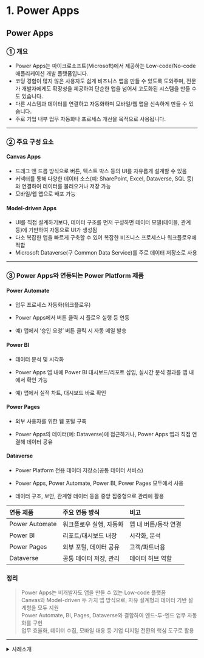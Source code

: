 # 1. Power Apps

## Power Apps

### ① 개요
- Power Apps는 마이크로소프트(Microsoft)에서 제공하는 Low-code/No-code 애플리케이션 개발 플랫폼입니다.
- 코딩 경험이 많지 않은 사용자도 쉽게 비즈니스 앱을 만들 수 있도록 도와주며, 전문가 개발자에게도 확장성을 제공하여 단순한 앱을 넘어서 고도화된 시스템을 만들 수도 있습니다.
- 다른 시스템과 데이터를 연결하고 자동화하며 모바일/웹 앱을 신속하게 만들 수 있습니다.
- 주로 기업 내부 업무 자동화나 프로세스 개선을 목적으로 사용됩니다.
---
### ② 주요 구성 요소
#### Canvas Apps
- 드래그 앤 드롭 방식으로 버튼, 텍스트 박스 등의 UI를 자유롭게 설계할 수 있음
- 커넥터를 통해 다양한 데이터 소스(예: SharePoint, Excel, Dataverse, SQL 등)와 연결하여 데이터를 불러오거나 저장 가능
- 모바일/웹 앱으로 배포 가능

#### Model-driven Apps
- UI를 직접 설계하기보다, 데이터 구조를 먼저 구성하면 데이터 모델(테이블, 관계 등)에 기반하여 자동으로 UI가 생성됨
- 다소 복잡한 앱을 빠르게 구축할 수 있어 복잡한 비즈니스 프로세스나 워크플로우에 적합
- Microsoft Dataverse(구 Common Data Service)를 주로 데이터 저장소로 사용
---
### ③ Power Apps와 연동되는 Power Platform 제품
#### Power Automate

- 업무 프로세스 자동화(워크플로우)

- Power Apps에서 버튼 클릭 시 플로우 실행 등 연동

- 예) 앱에서 ‘승인 요청’ 버튼 클릭 시 자동 메일 발송

#### Power BI

- 데이터 분석 및 시각화

- Power Apps 앱 내에 Power BI 대시보드/리포트 삽입, 실시간 분석 결과를 앱 내에서 확인 가능

- 예) 앱에서 실적 차트, 대시보드 바로 확인

#### Power Pages

- 외부 사용자를 위한 웹 포털 구축

- Power Apps의 데이터(예: Dataverse)에 접근하거나, Power Apps 앱과 직접 연결해 데이터 공유

#### Dataverse

- Power Platform 전용 데이터 저장소(공통 데이터 서비스)

- Power Apps, Power Automate, Power BI, Power Pages 모두에서 사용

- 데이터 구조, 보안, 관계형 데이터 등을 중앙 집중형으로 관리에 활용

| 연동 제품          | 주요 연동 방식      | 비고           |
| :------------- | :------------ | :----------- |
| Power Automate | 워크플로우 실행, 자동화 | 앱 내 버튼/동작 연결 |
| Power BI       | 리포트/대시보드 내장   | 시각화, 분석      |
| Power Pages    | 외부 포털, 데이터 공유 | 고객/파트너용      |
| Dataverse      | 공통 데이터 저장, 관리 | 데이터 허브 역할    |


### 정리
>Power Apps는 비개발자도 앱을 만들 수 있는 Low-code 플랫폼  
>Canvas와 Model-driven 두 가지 앱 방식으로, 자유 설계형과 데이터 기반 설계형을 모두 지원  
>Power Automate, BI, Pages, Dataverse와 결합하여 엔드-투-엔드 업무 자동화를 구현  
>업무 효율화, 데이터 수집, 모바일 대응 등 기업 디지털 전환의 핵심 도구로 활용  


---

<details>
<summary>사례소개</summary>

## 1) 사내 연차관리 앱

<img width="600" src="https://github.com/user-attachments/assets/5bc2c43c-2f45-4a62-9cbd-5b2b9390c3b6" />


## 2) 입고관리 시스탬

<img width="800" src="https://github.com/user-attachments/assets/089fd6cc-2786-41f5-9602-ecf08ed29d3f" />


## 3) 호텔예약시스템 자동화

<img width="800" src="https://github.com/user-attachments/assets/8f6ae8bc-348d-4849-a097-e861db6019fe" />

<img width="600" src="https://github.com/user-attachments/assets/7f53e821-4e1b-4e20-99bd-eff6c3b5324c" />

## 4) 작업 지시서 영문 번역 시스템

<img width="800" src="https://github.com/user-attachments/assets/bd01835a-8111-4a0c-a3ca-5bbeada3acb0" />
<img width="800" src="https://github.com/user-attachments/assets/bce21e0d-ff56-4cea-a07c-dd091a9fcecc" />
<img width="800" src="https://github.com/user-attachments/assets/aabc299d-7727-435d-be4e-148ecd454522" />


## 5) Microsoft 공식 사례 - 삼성물산

<img width="800" src="https://github.com/user-attachments/assets/6278798d-d3c2-4a58-83ca-4708329ba486" />

[Microsoft Azure 기반으로 RISE with SAP 구현](https://www.microsoft.com/ko-kr/customers/story/21624-samsung-electronics-azure)


## 6) Microsoft 공식 사례 - 농협중앙회

<img width="800" src="https://github.com/user-attachments/assets/01a5e465-55e6-4eee-9626-2971bf8bc4a7" />

[Microsoft Power Platform 기반으로 현장 맞춤 앱 플랫폼 ‘NH UP(業) 스토어’ 개발](https://www.microsoft.com/ko-kr/customers/story/22109-national-agricultural-cooperative-federation-azure)


</details>
